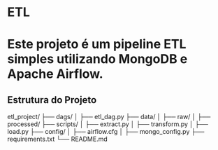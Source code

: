 # ETL
# Este projeto é um pipeline ETL simples utilizando MongoDB e Apache Airflow.  
## Estrutura do Projeto

  etl_project/
  ├── dags/
  │   ├── etl_dag.py
  ├── data/
  │   ├── raw/
  │   ├── processed/
  ├── scripts/
  │   ├── extract.py
  │   ├── transform.py
  │   ├── load.py
  ├── config/
  │   ├── airflow.cfg
  │   ├── mongo_config.py
  ├── requirements.txt
  └── README.md
